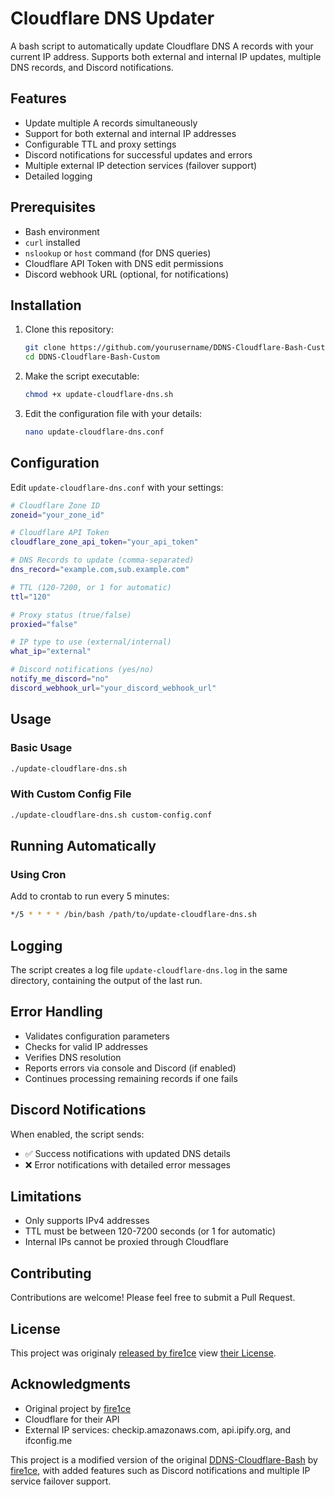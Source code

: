 # Cloudflare DNS Updater

A bash script to automatically update Cloudflare DNS A records with your current IP address. Supports both external and internal IP updates, multiple DNS records, and Discord notifications.

## Features

- Update multiple A records simultaneously
- Support for both external and internal IP addresses
- Configurable TTL and proxy settings
- Discord notifications for successful updates and errors
- Multiple external IP detection services (failover support)
- Detailed logging

## Prerequisites

- Bash environment
- `curl` installed
- `nslookup` or `host` command (for DNS queries)
- Cloudflare API Token with DNS edit permissions
- Discord webhook URL (optional, for notifications)

## Installation

1. Clone this repository:
   ```bash
   git clone https://github.com/yourusername/DDNS-Cloudflare-Bash-Custom.git
   cd DDNS-Cloudflare-Bash-Custom
   ```

2. Make the script executable:
   ```bash
   chmod +x update-cloudflare-dns.sh
   ```

3. Edit the configuration file with your details:
   ```bash
   nano update-cloudflare-dns.conf
   ```

## Configuration

Edit `update-cloudflare-dns.conf` with your settings:

```bash
# Cloudflare Zone ID
zoneid="your_zone_id"

# Cloudflare API Token
cloudflare_zone_api_token="your_api_token"

# DNS Records to update (comma-separated)
dns_record="example.com,sub.example.com"

# TTL (120-7200, or 1 for automatic)
ttl="120"

# Proxy status (true/false)
proxied="false"

# IP type to use (external/internal)
what_ip="external"

# Discord notifications (yes/no)
notify_me_discord="no"
discord_webhook_url="your_discord_webhook_url"
```

## Usage

### Basic Usage
```bash
./update-cloudflare-dns.sh
```

### With Custom Config File
```bash
./update-cloudflare-dns.sh custom-config.conf
```

## Running Automatically

### Using Cron
Add to crontab to run every 5 minutes:
```bash
*/5 * * * * /bin/bash /path/to/update-cloudflare-dns.sh
```

## Logging

The script creates a log file `update-cloudflare-dns.log` in the same directory, containing the output of the last run.

## Error Handling

- Validates configuration parameters
- Checks for valid IP addresses
- Verifies DNS resolution
- Reports errors via console and Discord (if enabled)
- Continues processing remaining records if one fails

## Discord Notifications

When enabled, the script sends:
- ✅ Success notifications with updated DNS details
- ❌ Error notifications with detailed error messages

## Limitations

- Only supports IPv4 addresses
- TTL must be between 120-7200 seconds (or 1 for automatic)
- Internal IPs cannot be proxied through Cloudflare

## Contributing

Contributions are welcome! Please feel free to submit a Pull Request.

## License

This project was originaly [released by fire1ce](https://github.com/fire1ce/DDNS-Cloudflare-Bash) view [their License](https://github.com/fire1ce/DDNS-Cloudflare-Bash?tab=readme-ov-file#license).

## Acknowledgments

- Original project by [fire1ce](https://github.com/fire1ce/DDNS-Cloudflare-Bash)
- Cloudflare for their API
- External IP services: checkip.amazonaws.com, api.ipify.org, and ifconfig.me

This project is a modified version of the original [DDNS-Cloudflare-Bash](https://github.com/fire1ce/DDNS-Cloudflare-Bash) by [fire1ce](https://github.com/fire1ce), with added features such as Discord notifications and multiple IP service failover support.
